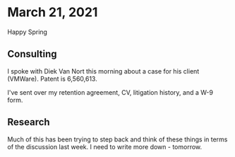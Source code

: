 # March 21, 2021

Happy Spring

## Consulting

I spoke with Diek Van Nort this morning about a case for his client (VMWare).
Patent is 6,560,613.

I've sent over my retention agreement, CV, litigation history, and a W-9 form.


## Research

Much of this has been trying to step back and think of these things in terms of
the discussion last week.  I need to write more down - tomorrow.
